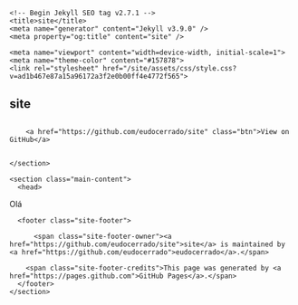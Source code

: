 <html lang="en-US">
  <head>
    <meta charset="UTF-8">

    <!-- Begin Jekyll SEO tag v2.7.1 -->
    <title>site</title>
    <meta name="generator" content="Jekyll v3.9.0" />
    <meta property="og:title" content="site" />
<meta property="og:locale" content="en_US" />
<link rel="canonical" href="https://eudocerrado.github.io/site/" />
<meta property="og:url" content="https://eudocerrado.github.io/site/" />
<meta property="og:site_name" content="site" />
<meta name="twitter:card" content="summary" />
<meta property="twitter:title" content="site" />
<script type="application/ld+json">
{"url":"https://eudocerrado.github.io/site/","@type":"WebSite","headline":"site","name":"site","@context":"https://schema.org"}</script>
<!-- End Jekyll SEO tag -->

    <meta name="viewport" content="width=device-width, initial-scale=1">
    <meta name="theme-color" content="#157878">
    <link rel="stylesheet" href="/site/assets/css/style.css?v=ad1b467e87a15a96172a3f2e0b00ff4e4772f565">
  </head>
  <body>
    <section class="page-header">
      <h1 class="project-name">site</h1>
      <h2 class="project-tagline"></h2>
      
        <a href="https://github.com/eudocerrado/site" class="btn">View on GitHub</a>
      
      
    </section>

    <section class="main-content">
      <head>
  <link rel="stylesheet" type="text/css" href="style.css" />
</head>

<p>Olá</p>


      <footer class="site-footer">
        
          <span class="site-footer-owner"><a href="https://github.com/eudocerrado/site">site</a> is maintained by <a href="https://github.com/eudocerrado">eudocerrado</a>.</span>
        
        <span class="site-footer-credits">This page was generated by <a href="https://pages.github.com">GitHub Pages</a>.</span>
      </footer>
    </section>

    
  </body>
</html>
